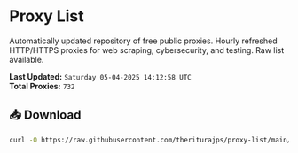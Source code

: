# Proxy List

Automatically updated repository of free public proxies. Hourly refreshed HTTP/HTTPS proxies for web scraping, cybersecurity, and testing. Raw list available.

**Last Updated:** `Saturday 05-04-2025 14:12:58 UTC`  
**Total Proxies:** `732`

## 📥 Download
```bash
curl -O https://raw.githubusercontent.com/theriturajps/proxy-list/main/proxies.txt
